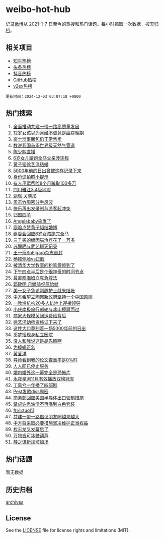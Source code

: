 # weibo-hot-hub

记录[微博](https://www.weibo.com)从 2021-1-7 日至今的热搜和热门话题。每小时抓取一次数据，按天[归档](archives)。

## 相关项目

- [知乎热榜](https://github.com/lonnyzhang423/zhihu-hot-hub)
- [头条热榜](https://github.com/lonnyzhang423/toutiao-hot-hub)
- [抖音热榜](https://github.com/lonnyzhang423/douyin-hot-hub)
- [GitHub热榜](https://github.com/lonnyzhang423/github-hot-hub)
- [v2ex热榜](https://github.com/lonnyzhang423/v2ex-hot-hub)


`更新时间：2024-12-03 03:07:18 +0800`

## 热门搜索

1. [全面推动共建一带一路高质量发展](https://m.weibo.cn/search?containerid=100103type%3D1%26t%3D10%26q%3D%23%E5%85%A8%E9%9D%A2%E6%8E%A8%E5%8A%A8%E5%85%B1%E5%BB%BA%E4%B8%80%E5%B8%A6%E4%B8%80%E8%B7%AF%E9%AB%98%E8%B4%A8%E9%87%8F%E5%8F%91%E5%B1%95%23&stream_entry_id=51&isnewpage=1&extparam=seat%3D1%26dgr%3D0%26q%3D%2523%25E5%2585%25A8%25E9%259D%25A2%25E6%258E%25A8%25E5%258A%25A8%25E5%2585%25B1%25E5%25BB%25BA%25E4%25B8%2580%25E5%25B8%25A6%25E4%25B8%2580%25E8%25B7%25AF%25E9%25AB%2598%25E8%25B4%25A8%25E9%2587%258F%25E5%258F%2591%25E5%25B1%2595%2523%26stream_entry_id%3D51%26c_type%3D51%26filter_type%3Drealtimehot%26pos%3D0%26cate%3D10103%26display_time%3D1733166437%26pre_seqid%3D17331664372530121805481)
1. [12岁女孩以为月经不调竟是癌症晚期](https://m.weibo.cn/search?containerid=100103type%3D1%26t%3D10%26q%3D%2312%E5%B2%81%E5%A5%B3%E5%AD%A9%E4%BB%A5%E4%B8%BA%E6%9C%88%E7%BB%8F%E4%B8%8D%E8%B0%83%E7%AB%9F%E6%98%AF%E7%99%8C%E7%97%87%E6%99%9A%E6%9C%9F%23&stream_entry_id=31&isnewpage=1&extparam=seat%3D1%26q%3D%252312%25E5%25B2%2581%25E5%25A5%25B3%25E5%25AD%25A9%25E4%25BB%25A5%25E4%25B8%25BA%25E6%259C%2588%25E7%25BB%258F%25E4%25B8%258D%25E8%25B0%2583%25E7%25AB%259F%25E6%2598%25AF%25E7%2599%258C%25E7%2597%2587%25E6%2599%259A%25E6%259C%259F%2523%26dgr%3D0%26flag%3D2%26filter_type%3Drealtimehot%26band_rank%3D1%26realpos%3D1%26pos%3D0%26c_type%3D31%26lcate%3D5001%26stream_entry_id%3D31%26cate%3D5001%26display_time%3D1733166437%26pre_seqid%3D17331664372530121805481)
1. [豪士涉事面包仍正常售卖](https://m.weibo.cn/search?containerid=100103type%3D1%26t%3D10%26q%3D%23%E8%B1%AA%E5%A3%AB%E6%B6%89%E4%BA%8B%E9%9D%A2%E5%8C%85%E4%BB%8D%E6%AD%A3%E5%B8%B8%E5%94%AE%E5%8D%96%23&stream_entry_id=31&isnewpage=1&extparam=seat%3D1%26q%3D%2523%25E8%25B1%25AA%25E5%25A3%25AB%25E6%25B6%2589%25E4%25BA%258B%25E9%259D%25A2%25E5%258C%2585%25E4%25BB%258D%25E6%25AD%25A3%25E5%25B8%25B8%25E5%2594%25AE%25E5%258D%2596%2523%26dgr%3D0%26flag%3D2%26filter_type%3Drealtimehot%26band_rank%3D2%26realpos%3D2%26pos%3D1%26c_type%3D31%26lcate%3D5001%26stream_entry_id%3D31%26cate%3D5001%26display_time%3D1733166437%26pre_seqid%3D17331664372530121805481)
1. [数说我国首条世界级天然气管道](https://m.weibo.cn/search?containerid=100103type%3D1%26t%3D10%26q%3D%23%E6%95%B0%E8%AF%B4%E6%88%91%E5%9B%BD%E9%A6%96%E6%9D%A1%E4%B8%96%E7%95%8C%E7%BA%A7%E5%A4%A9%E7%84%B6%E6%B0%94%E7%AE%A1%E9%81%93%23&stream_entry_id=31&isnewpage=1&extparam=seat%3D1%26q%3D%2523%25E6%2595%25B0%25E8%25AF%25B4%25E6%2588%2591%25E5%259B%25BD%25E9%25A6%2596%25E6%259D%25A1%25E4%25B8%2596%25E7%2595%258C%25E7%25BA%25A7%25E5%25A4%25A9%25E7%2584%25B6%25E6%25B0%2594%25E7%25AE%25A1%25E9%2581%2593%2523%26dgr%3D0%26flag%3D0%26filter_type%3Drealtimehot%26band_rank%3D3%26realpos%3D3%26pos%3D2%26c_type%3D31%26lcate%3D5001%26stream_entry_id%3D31%26cate%3D5001%26display_time%3D1733166437%26pre_seqid%3D17331664372530121805481)
1. [陈少熙直播](https://m.weibo.cn/search?containerid=100103type%3D1%26t%3D10%26q%3D%E9%99%88%E5%B0%91%E7%86%99%E7%9B%B4%E6%92%AD&stream_entry_id=31&isnewpage=1&extparam=seat%3D1%26q%3D%25E9%2599%2588%25E5%25B0%2591%25E7%2586%2599%25E7%259B%25B4%25E6%2592%25AD%26dgr%3D0%26flag%3D0%26filter_type%3Drealtimehot%26band_rank%3D4%26realpos%3D4%26pos%3D3%26c_type%3D31%26lcate%3D5001%26stream_entry_id%3D31%26cate%3D5001%26display_time%3D1733166437%26pre_seqid%3D17331664372530121805481)
1. [6岁女儿蹭跑全马父亲涉违规](https://m.weibo.cn/search?containerid=100103type%3D1%26t%3D10%26q%3D%236%E5%B2%81%E5%A5%B3%E5%84%BF%E8%B9%AD%E8%B7%91%E5%85%A8%E9%A9%AC%E7%88%B6%E4%BA%B2%E6%B6%89%E8%BF%9D%E8%A7%84%23&stream_entry_id=31&isnewpage=1&extparam=seat%3D1%26q%3D%25236%25E5%25B2%2581%25E5%25A5%25B3%25E5%2584%25BF%25E8%25B9%25AD%25E8%25B7%2591%25E5%2585%25A8%25E9%25A9%25AC%25E7%2588%25B6%25E4%25BA%25B2%25E6%25B6%2589%25E8%25BF%259D%25E8%25A7%2584%2523%26dgr%3D0%26flag%3D0%26filter_type%3Drealtimehot%26band_rank%3D5%26realpos%3D5%26pos%3D4%26c_type%3D31%26lcate%3D5001%26stream_entry_id%3D31%26cate%3D5001%26display_time%3D1733166437%26pre_seqid%3D17331664372530121805481)
1. [黄子韬徐艺洋结婚](https://m.weibo.cn/search?containerid=100103type%3D1%26t%3D10%26q%3D%E9%BB%84%E5%AD%90%E9%9F%AC%E5%BE%90%E8%89%BA%E6%B4%8B%E7%BB%93%E5%A9%9A&stream_entry_id=31&isnewpage=1&extparam=seat%3D1%26q%3D%25E9%25BB%2584%25E5%25AD%2590%25E9%259F%25AC%25E5%25BE%2590%25E8%2589%25BA%25E6%25B4%258B%25E7%25BB%2593%25E5%25A9%259A%26dgr%3D0%26flag%3D16%26filter_type%3Drealtimehot%26band_rank%3D6%26realpos%3D6%26pos%3D5%26c_type%3D31%26lcate%3D5001%26stream_entry_id%3D31%26cate%3D5001%26display_time%3D1733166437%26pre_seqid%3D17331664372530121805481)
1. [5000年前的日出曾被这样记录下来](https://m.weibo.cn/search?containerid=100103type%3D1%26t%3D10%26q%3D%235000%E5%B9%B4%E5%89%8D%E7%9A%84%E6%97%A5%E5%87%BA%E6%9B%BE%E8%A2%AB%E8%BF%99%E6%A0%B7%E8%AE%B0%E5%BD%95%E4%B8%8B%E6%9D%A5%23&stream_entry_id=31&isnewpage=1&extparam=seat%3D1%26q%3D%25235000%25E5%25B9%25B4%25E5%2589%258D%25E7%259A%2584%25E6%2597%25A5%25E5%2587%25BA%25E6%259B%25BE%25E8%25A2%25AB%25E8%25BF%2599%25E6%25A0%25B7%25E8%25AE%25B0%25E5%25BD%2595%25E4%25B8%258B%25E6%259D%25A5%2523%26dgr%3D0%26flag%3D0%26filter_type%3Drealtimehot%26band_rank%3D7%26realpos%3D7%26pos%3D6%26c_type%3D31%26lcate%3D5001%26stream_entry_id%3D31%26cate%3D5001%26display_time%3D1733166437%26pre_seqid%3D17331664372530121805481)
1. [身份证拍照小提示](https://m.weibo.cn/search?containerid=100103type%3D1%26t%3D10%26q%3D%23%E8%BA%AB%E4%BB%BD%E8%AF%81%E6%8B%8D%E7%85%A7%E5%B0%8F%E6%8F%90%E7%A4%BA%23&stream_entry_id=31&isnewpage=1&extparam=seat%3D1%26q%3D%2523%25E8%25BA%25AB%25E4%25BB%25BD%25E8%25AF%2581%25E6%258B%258D%25E7%2585%25A7%25E5%25B0%258F%25E6%258F%2590%25E7%25A4%25BA%2523%26dgr%3D0%26flag%3D0%26filter_type%3Drealtimehot%26band_rank%3D8%26realpos%3D8%26pos%3D7%26c_type%3D31%26lcate%3D5001%26stream_entry_id%3D31%26cate%3D5001%26display_time%3D1733166437%26pre_seqid%3D17331664372530121805481)
1. [有人用运费险8个月骗取100多万](https://m.weibo.cn/search?containerid=100103type%3D1%26t%3D10%26q%3D%23%E6%9C%89%E4%BA%BA%E7%94%A8%E8%BF%90%E8%B4%B9%E9%99%A98%E4%B8%AA%E6%9C%88%E9%AA%97%E5%8F%96100%E5%A4%9A%E4%B8%87%23&stream_entry_id=31&isnewpage=1&extparam=seat%3D1%26q%3D%2523%25E6%259C%2589%25E4%25BA%25BA%25E7%2594%25A8%25E8%25BF%2590%25E8%25B4%25B9%25E9%2599%25A98%25E4%25B8%25AA%25E6%259C%2588%25E9%25AA%2597%25E5%258F%2596100%25E5%25A4%259A%25E4%25B8%2587%2523%26dgr%3D0%26flag%3D0%26filter_type%3Drealtimehot%26band_rank%3D9%26realpos%3D9%26pos%3D8%26c_type%3D31%26lcate%3D5001%26stream_entry_id%3D31%26cate%3D5001%26display_time%3D1733166437%26pre_seqid%3D17331664372530121805481)
1. [四川雅江3.4级地震](https://m.weibo.cn/search?containerid=100103type%3D1%26t%3D10%26q%3D%E5%9B%9B%E5%B7%9D%E9%9B%85%E6%B1%9F3.4%E7%BA%A7%E5%9C%B0%E9%9C%87&stream_entry_id=31&isnewpage=1&extparam=seat%3D1%26q%3D%25E5%259B%259B%25E5%25B7%259D%25E9%259B%2585%25E6%25B1%259F3.4%25E7%25BA%25A7%25E5%259C%25B0%25E9%259C%2587%26dgr%3D0%26flag%3D1%26filter_type%3Drealtimehot%26band_rank%3D10%26realpos%3D10%26pos%3D9%26c_type%3D31%26lcate%3D5001%26stream_entry_id%3D31%26cate%3D5001%26display_time%3D1733166437%26pre_seqid%3D17331664372530121805481)
1. [鹿晗 关晓彤](https://m.weibo.cn/search?containerid=100103type%3D1%26t%3D10%26q%3D%E9%B9%BF%E6%99%97+%E5%85%B3%E6%99%93%E5%BD%A4&stream_entry_id=31&isnewpage=1&extparam=seat%3D1%26q%3D%25E9%25B9%25BF%25E6%2599%2597%2520%25E5%2585%25B3%25E6%2599%2593%25E5%25BD%25A4%26dgr%3D0%26flag%3D2%26filter_type%3Drealtimehot%26band_rank%3D11%26realpos%3D11%26pos%3D10%26c_type%3D31%26lcate%3D5001%26stream_entry_id%3D31%26cate%3D5001%26display_time%3D1733166437%26pre_seqid%3D17331664372530121805481)
1. [周芯竹周密分手风波](https://m.weibo.cn/search?containerid=100103type%3D1%26t%3D10%26q%3D%23%E5%91%A8%E8%8A%AF%E7%AB%B9%E5%91%A8%E5%AF%86%E5%88%86%E6%89%8B%E9%A3%8E%E6%B3%A2%23&stream_entry_id=31&isnewpage=1&extparam=seat%3D1%26q%3D%2523%25E5%2591%25A8%25E8%258A%25AF%25E7%25AB%25B9%25E5%2591%25A8%25E5%25AF%2586%25E5%2588%2586%25E6%2589%258B%25E9%25A3%258E%25E6%25B3%25A2%2523%26dgr%3D0%26flag%3D1%26filter_type%3Drealtimehot%26band_rank%3D12%26realpos%3D12%26pos%3D11%26c_type%3D31%26lcate%3D5001%26stream_entry_id%3D31%26cate%3D5001%26display_time%3D1733166437%26pre_seqid%3D17331664372530121805481)
1. [快乐再出发录制与游客起冲突](https://m.weibo.cn/search?containerid=100103type%3D1%26t%3D10%26q%3D%23%E5%BF%AB%E4%B9%90%E5%86%8D%E5%87%BA%E5%8F%91%E5%BD%95%E5%88%B6%E4%B8%8E%E6%B8%B8%E5%AE%A2%E8%B5%B7%E5%86%B2%E7%AA%81%23&stream_entry_id=31&isnewpage=1&extparam=seat%3D1%26q%3D%2523%25E5%25BF%25AB%25E4%25B9%2590%25E5%2586%258D%25E5%2587%25BA%25E5%258F%2591%25E5%25BD%2595%25E5%2588%25B6%25E4%25B8%258E%25E6%25B8%25B8%25E5%25AE%25A2%25E8%25B5%25B7%25E5%2586%25B2%25E7%25AA%2581%2523%26dgr%3D0%26flag%3D0%26filter_type%3Drealtimehot%26band_rank%3D13%26realpos%3D13%26pos%3D12%26c_type%3D31%26lcate%3D5001%26stream_entry_id%3D31%26cate%3D5001%26display_time%3D1733166437%26pre_seqid%3D17331664372530121805481)
1. [归国四子](https://m.weibo.cn/search?containerid=100103type%3D1%26t%3D10%26q%3D%E5%BD%92%E5%9B%BD%E5%9B%9B%E5%AD%90&stream_entry_id=31&isnewpage=1&extparam=seat%3D1%26q%3D%25E5%25BD%2592%25E5%259B%25BD%25E5%259B%259B%25E5%25AD%2590%26dgr%3D0%26flag%3D0%26filter_type%3Drealtimehot%26band_rank%3D14%26realpos%3D14%26pos%3D13%26c_type%3D31%26lcate%3D5001%26stream_entry_id%3D31%26cate%3D5001%26display_time%3D1733166437%26pre_seqid%3D17331664372530121805481)
1. [Angelababy染发了](https://m.weibo.cn/search?containerid=100103type%3D1%26t%3D10%26q%3D%23Angelababy%E6%9F%93%E5%8F%91%E4%BA%86%23&stream_entry_id=31&isnewpage=1&extparam=seat%3D1%26q%3D%2523Angelababy%25E6%259F%2593%25E5%258F%2591%25E4%25BA%2586%2523%26dgr%3D0%26flag%3D0%26filter_type%3Drealtimehot%26band_rank%3D15%26realpos%3D15%26pos%3D14%26c_type%3D31%26lcate%3D5001%26stream_entry_id%3D31%26cate%3D5001%26display_time%3D1733166437%26pre_seqid%3D17331664372530121805481)
1. [鹿晗点赞黄子韬结婚博](https://m.weibo.cn/search?containerid=100103type%3D1%26t%3D10%26q%3D%23%E9%B9%BF%E6%99%97%E7%82%B9%E8%B5%9E%E9%BB%84%E5%AD%90%E9%9F%AC%E7%BB%93%E5%A9%9A%E5%8D%9A%23&stream_entry_id=31&isnewpage=1&extparam=seat%3D1%26q%3D%2523%25E9%25B9%25BF%25E6%2599%2597%25E7%2582%25B9%25E8%25B5%259E%25E9%25BB%2584%25E5%25AD%2590%25E9%259F%25AC%25E7%25BB%2593%25E5%25A9%259A%25E5%258D%259A%2523%26dgr%3D0%26flag%3D2%26filter_type%3Drealtimehot%26band_rank%3D16%26realpos%3D16%26pos%3D15%26c_type%3D31%26lcate%3D5001%26stream_entry_id%3D31%26cate%3D5001%26display_time%3D1733166437%26pre_seqid%3D17331664372530121805481)
1. [组委会回应6岁女孩跑完全马](https://m.weibo.cn/search?containerid=100103type%3D1%26t%3D10%26q%3D%23%E7%BB%84%E5%A7%94%E4%BC%9A%E5%9B%9E%E5%BA%946%E5%B2%81%E5%A5%B3%E5%AD%A9%E8%B7%91%E5%AE%8C%E5%85%A8%E9%A9%AC%23&stream_entry_id=31&isnewpage=1&extparam=seat%3D1%26q%3D%2523%25E7%25BB%2584%25E5%25A7%2594%25E4%25BC%259A%25E5%259B%259E%25E5%25BA%25946%25E5%25B2%2581%25E5%25A5%25B3%25E5%25AD%25A9%25E8%25B7%2591%25E5%25AE%258C%25E5%2585%25A8%25E9%25A9%25AC%2523%26dgr%3D0%26flag%3D0%26filter_type%3Drealtimehot%26band_rank%3D17%26realpos%3D17%26pos%3D16%26c_type%3D31%26lcate%3D5001%26stream_entry_id%3D31%26cate%3D5001%26display_time%3D1733166437%26pre_seqid%3D17331664372530121805481)
1. [三千买的缅因猫治疗花了一万多](https://m.weibo.cn/search?containerid=100103type%3D1%26t%3D10%26q%3D%23%E4%B8%89%E5%8D%83%E4%B9%B0%E7%9A%84%E7%BC%85%E5%9B%A0%E7%8C%AB%E6%B2%BB%E7%96%97%E8%8A%B1%E4%BA%86%E4%B8%80%E4%B8%87%E5%A4%9A%23&stream_entry_id=31&isnewpage=1&extparam=seat%3D1%26q%3D%2523%25E4%25B8%2589%25E5%258D%2583%25E4%25B9%25B0%25E7%259A%2584%25E7%25BC%2585%25E5%259B%25A0%25E7%258C%25AB%25E6%25B2%25BB%25E7%2596%2597%25E8%258A%25B1%25E4%25BA%2586%25E4%25B8%2580%25E4%25B8%2587%25E5%25A4%259A%2523%26dgr%3D0%26flag%3D0%26filter_type%3Drealtimehot%26band_rank%3D18%26realpos%3D18%26pos%3D17%26c_type%3D31%26lcate%3D5001%26stream_entry_id%3D31%26cate%3D5001%26display_time%3D1733166437%26pre_seqid%3D17331664372530121805481)
1. [苏醒晒与武艺聊天记录](https://m.weibo.cn/search?containerid=100103type%3D1%26t%3D10%26q%3D%23%E8%8B%8F%E9%86%92%E6%99%92%E4%B8%8E%E6%AD%A6%E8%89%BA%E8%81%8A%E5%A4%A9%E8%AE%B0%E5%BD%95%23&stream_entry_id=31&isnewpage=1&extparam=seat%3D1%26q%3D%2523%25E8%258B%258F%25E9%2586%2592%25E6%2599%2592%25E4%25B8%258E%25E6%25AD%25A6%25E8%2589%25BA%25E8%2581%258A%25E5%25A4%25A9%25E8%25AE%25B0%25E5%25BD%2595%2523%26dgr%3D0%26flag%3D0%26filter_type%3Drealtimehot%26band_rank%3D19%26realpos%3D19%26pos%3D18%26c_type%3D31%26lcate%3D5001%26stream_entry_id%3D31%26cate%3D5001%26display_time%3D1733166437%26pre_seqid%3D17331664372530121805481)
1. [王一珩SoFigaro杂志首封](https://m.weibo.cn/search?containerid=100103type%3D1%26t%3D10%26q%3D%23%E7%8E%8B%E4%B8%80%E7%8F%A9SoFigaro%E6%9D%82%E5%BF%97%E9%A6%96%E5%B0%81%23&stream_entry_id=31&isnewpage=1&extparam=seat%3D1%26q%3D%2523%25E7%258E%258B%25E4%25B8%2580%25E7%258F%25A9SoFigaro%25E6%259D%2582%25E5%25BF%2597%25E9%25A6%2596%25E5%25B0%2581%2523%26dgr%3D0%26flag%3D1%26filter_type%3Drealtimehot%26band_rank%3D20%26realpos%3D20%26pos%3D19%26c_type%3D31%26lcate%3D5001%26stream_entry_id%3D31%26cate%3D5001%26display_time%3D1733166437%26pre_seqid%3D17331664372530121805481)
1. [杨颖侧脸vs正脸](https://m.weibo.cn/search?containerid=100103type%3D1%26t%3D10%26q%3D%23%E6%9D%A8%E9%A2%96%E4%BE%A7%E8%84%B8vs%E6%AD%A3%E8%84%B8%23&stream_entry_id=31&isnewpage=1&extparam=seat%3D1%26q%3D%2523%25E6%259D%25A8%25E9%25A2%2596%25E4%25BE%25A7%25E8%2584%25B8vs%25E6%25AD%25A3%25E8%2584%25B8%2523%26dgr%3D0%26flag%3D0%26filter_type%3Drealtimehot%26band_rank%3D21%26realpos%3D21%26pos%3D20%26c_type%3D31%26lcate%3D5001%26stream_entry_id%3D31%26cate%3D5001%26display_time%3D1733166437%26pre_seqid%3D17331664372530121805481)
1. [被清华大学教室的粉笔震惊到了](https://m.weibo.cn/search?containerid=100103type%3D1%26t%3D10%26q%3D%23%E8%A2%AB%E6%B8%85%E5%8D%8E%E5%A4%A7%E5%AD%A6%E6%95%99%E5%AE%A4%E7%9A%84%E7%B2%89%E7%AC%94%E9%9C%87%E6%83%8A%E5%88%B0%E4%BA%86%23&stream_entry_id=31&isnewpage=1&extparam=seat%3D1%26q%3D%2523%25E8%25A2%25AB%25E6%25B8%2585%25E5%258D%258E%25E5%25A4%25A7%25E5%25AD%25A6%25E6%2595%2599%25E5%25AE%25A4%25E7%259A%2584%25E7%25B2%2589%25E7%25AC%2594%25E9%259C%2587%25E6%2583%258A%25E5%2588%25B0%25E4%25BA%2586%2523%26dgr%3D0%26flag%3D0%26filter_type%3Drealtimehot%26band_rank%3D22%26realpos%3D22%26pos%3D21%26c_type%3D31%26lcate%3D5001%26stream_entry_id%3D31%26cate%3D5001%26display_time%3D1733166437%26pre_seqid%3D17331664372530121805481)
1. [下午四点半后是个很神奇的时间节点](https://m.weibo.cn/search?containerid=100103type%3D1%26t%3D10%26q%3D%E4%B8%8B%E5%8D%88%E5%9B%9B%E7%82%B9%E5%8D%8A%E5%90%8E%E6%98%AF%E4%B8%AA%E5%BE%88%E7%A5%9E%E5%A5%87%E7%9A%84%E6%97%B6%E9%97%B4%E8%8A%82%E7%82%B9&stream_entry_id=31&isnewpage=1&extparam=seat%3D1%26q%3D%25E4%25B8%258B%25E5%258D%2588%25E5%259B%259B%25E7%2582%25B9%25E5%258D%258A%25E5%2590%258E%25E6%2598%25AF%25E4%25B8%25AA%25E5%25BE%2588%25E7%25A5%259E%25E5%25A5%2587%25E7%259A%2584%25E6%2597%25B6%25E9%2597%25B4%25E8%258A%2582%25E7%2582%25B9%26dgr%3D0%26flag%3D0%26filter_type%3Drealtimehot%26band_rank%3D23%26realpos%3D23%26pos%3D22%26c_type%3D31%26lcate%3D5001%26stream_entry_id%3D31%26cate%3D5001%26display_time%3D1733166437%26pre_seqid%3D17331664372530121805481)
1. [最直观海姆立克急救法](https://m.weibo.cn/search?containerid=100103type%3D1%26t%3D10%26q%3D%23%E6%9C%80%E7%9B%B4%E8%A7%82%E6%B5%B7%E5%A7%86%E7%AB%8B%E5%85%8B%E6%80%A5%E6%95%91%E6%B3%95%23&stream_entry_id=31&isnewpage=1&extparam=seat%3D1%26q%3D%2523%25E6%259C%2580%25E7%259B%25B4%25E8%25A7%2582%25E6%25B5%25B7%25E5%25A7%2586%25E7%25AB%258B%25E5%2585%258B%25E6%2580%25A5%25E6%2595%2591%25E6%25B3%2595%2523%26dgr%3D0%26flag%3D0%26filter_type%3Drealtimehot%26band_rank%3D24%26realpos%3D24%26pos%3D23%26c_type%3D31%26lcate%3D5001%26stream_entry_id%3D31%26cate%3D5001%26display_time%3D1733166437%26pre_seqid%3D17331664372530121805481)
1. [郭敬明 月鳞绮纪原始帧](https://m.weibo.cn/search?containerid=100103type%3D1%26t%3D10%26q%3D%E9%83%AD%E6%95%AC%E6%98%8E+%E6%9C%88%E9%B3%9E%E7%BB%AE%E7%BA%AA%E5%8E%9F%E5%A7%8B%E5%B8%A7&stream_entry_id=31&isnewpage=1&extparam=seat%3D1%26q%3D%25E9%2583%25AD%25E6%2595%25AC%25E6%2598%258E%2520%25E6%259C%2588%25E9%25B3%259E%25E7%25BB%25AE%25E7%25BA%25AA%25E5%258E%259F%25E5%25A7%258B%25E5%25B8%25A7%26dgr%3D0%26flag%3D0%26filter_type%3Drealtimehot%26band_rank%3D25%26realpos%3D25%26pos%3D24%26c_type%3D31%26lcate%3D5001%26stream_entry_id%3D31%26cate%3D5001%26display_time%3D1733166437%26pre_seqid%3D17331664372530121805481)
1. [美一女子急诊刚醒护士就来结账](https://m.weibo.cn/search?containerid=100103type%3D1%26t%3D10%26q%3D%23%E7%BE%8E%E4%B8%80%E5%A5%B3%E5%AD%90%E6%80%A5%E8%AF%8A%E5%88%9A%E9%86%92%E6%8A%A4%E5%A3%AB%E5%B0%B1%E6%9D%A5%E7%BB%93%E8%B4%A6%23&stream_entry_id=31&isnewpage=1&extparam=seat%3D1%26q%3D%2523%25E7%25BE%258E%25E4%25B8%2580%25E5%25A5%25B3%25E5%25AD%2590%25E6%2580%25A5%25E8%25AF%258A%25E5%2588%259A%25E9%2586%2592%25E6%258A%25A4%25E5%25A3%25AB%25E5%25B0%25B1%25E6%259D%25A5%25E7%25BB%2593%25E8%25B4%25A6%2523%26dgr%3D0%26flag%3D0%26filter_type%3Drealtimehot%26band_rank%3D26%26realpos%3D26%26pos%3D25%26c_type%3D31%26lcate%3D5001%26stream_entry_id%3D31%26cate%3D5001%26display_time%3D1733166437%26pre_seqid%3D17331664372530121805481)
1. [中方希望立陶宛新政府坚持一个中国原则](https://m.weibo.cn/search?containerid=100103type%3D1%26t%3D10%26q%3D%23%E4%B8%AD%E6%96%B9%E5%B8%8C%E6%9C%9B%E7%AB%8B%E9%99%B6%E5%AE%9B%E6%96%B0%E6%94%BF%E5%BA%9C%E5%9D%9A%E6%8C%81%E4%B8%80%E4%B8%AA%E4%B8%AD%E5%9B%BD%E5%8E%9F%E5%88%99%23&stream_entry_id=31&isnewpage=1&extparam=seat%3D1%26q%3D%2523%25E4%25B8%25AD%25E6%2596%25B9%25E5%25B8%258C%25E6%259C%259B%25E7%25AB%258B%25E9%2599%25B6%25E5%25AE%259B%25E6%2596%25B0%25E6%2594%25BF%25E5%25BA%259C%25E5%259D%259A%25E6%258C%2581%25E4%25B8%2580%25E4%25B8%25AA%25E4%25B8%25AD%25E5%259B%25BD%25E5%258E%259F%25E5%2588%2599%2523%26dgr%3D0%26flag%3D0%26filter_type%3Drealtimehot%26band_rank%3D27%26realpos%3D27%26pos%3D26%26c_type%3D31%26lcate%3D5001%26stream_entry_id%3D31%26cate%3D5001%26display_time%3D1733166437%26pre_seqid%3D17331664372530121805481)
1. [一教培机构20多人趴地上迎接领导](https://m.weibo.cn/search?containerid=100103type%3D1%26t%3D10%26q%3D%23%E4%B8%80%E6%95%99%E5%9F%B9%E6%9C%BA%E6%9E%8420%E5%A4%9A%E4%BA%BA%E8%B6%B4%E5%9C%B0%E4%B8%8A%E8%BF%8E%E6%8E%A5%E9%A2%86%E5%AF%BC%23&stream_entry_id=31&isnewpage=1&extparam=seat%3D1%26q%3D%2523%25E4%25B8%2580%25E6%2595%2599%25E5%259F%25B9%25E6%259C%25BA%25E6%259E%258420%25E5%25A4%259A%25E4%25BA%25BA%25E8%25B6%25B4%25E5%259C%25B0%25E4%25B8%258A%25E8%25BF%258E%25E6%258E%25A5%25E9%25A2%2586%25E5%25AF%25BC%2523%26dgr%3D0%26flag%3D0%26filter_type%3Drealtimehot%26band_rank%3D28%26realpos%3D28%26pos%3D27%26c_type%3D31%26lcate%3D5001%26stream_entry_id%3D31%26cate%3D5001%26display_time%3D1733166437%26pre_seqid%3D17331664372530121805481)
1. [小伙南极旅行邮轮与冰山擦肩而过](https://m.weibo.cn/search?containerid=100103type%3D1%26t%3D10%26q%3D%23%E5%B0%8F%E4%BC%99%E5%8D%97%E6%9E%81%E6%97%85%E8%A1%8C%E9%82%AE%E8%BD%AE%E4%B8%8E%E5%86%B0%E5%B1%B1%E6%93%A6%E8%82%A9%E8%80%8C%E8%BF%87%23&stream_entry_id=31&isnewpage=1&extparam=seat%3D1%26q%3D%2523%25E5%25B0%258F%25E4%25BC%2599%25E5%258D%2597%25E6%259E%2581%25E6%2597%2585%25E8%25A1%258C%25E9%2582%25AE%25E8%25BD%25AE%25E4%25B8%258E%25E5%2586%25B0%25E5%25B1%25B1%25E6%2593%25A6%25E8%2582%25A9%25E8%2580%258C%25E8%25BF%2587%2523%26dgr%3D0%26flag%3D0%26filter_type%3Drealtimehot%26band_rank%3D29%26realpos%3D29%26pos%3D28%26c_type%3D31%26lcate%3D5001%26stream_entry_id%3D31%26cate%3D5001%26display_time%3D1733166437%26pre_seqid%3D17331664372530121805481)
1. [商家大规模关闭运费险背后](https://m.weibo.cn/search?containerid=100103type%3D1%26t%3D10%26q%3D%23%E5%95%86%E5%AE%B6%E5%A4%A7%E8%A7%84%E6%A8%A1%E5%85%B3%E9%97%AD%E8%BF%90%E8%B4%B9%E9%99%A9%E8%83%8C%E5%90%8E%23&stream_entry_id=31&isnewpage=1&extparam=seat%3D1%26q%3D%2523%25E5%2595%2586%25E5%25AE%25B6%25E5%25A4%25A7%25E8%25A7%2584%25E6%25A8%25A1%25E5%2585%25B3%25E9%2597%25AD%25E8%25BF%2590%25E8%25B4%25B9%25E9%2599%25A9%25E8%2583%258C%25E5%2590%258E%2523%26dgr%3D0%26flag%3D0%26filter_type%3Drealtimehot%26band_rank%3D30%26realpos%3D30%26pos%3D29%26c_type%3D31%26lcate%3D5001%26stream_entry_id%3D31%26cate%3D5001%26display_time%3D1733166437%26pre_seqid%3D17331664372530121805481)
1. [徐艺洋幼师资格证下来了](https://m.weibo.cn/search?containerid=100103type%3D1%26t%3D10%26q%3D%23%E5%BE%90%E8%89%BA%E6%B4%8B%E5%B9%BC%E5%B8%88%E8%B5%84%E6%A0%BC%E8%AF%81%E4%B8%8B%E6%9D%A5%E4%BA%86%23&stream_entry_id=31&isnewpage=1&extparam=seat%3D1%26q%3D%2523%25E5%25BE%2590%25E8%2589%25BA%25E6%25B4%258B%25E5%25B9%25BC%25E5%25B8%2588%25E8%25B5%2584%25E6%25A0%25BC%25E8%25AF%2581%25E4%25B8%258B%25E6%259D%25A5%25E4%25BA%2586%2523%26dgr%3D0%26flag%3D0%26filter_type%3Drealtimehot%26band_rank%3D31%26realpos%3D31%26pos%3D30%26c_type%3D31%26lcate%3D5001%26stream_entry_id%3D31%26cate%3D5001%26display_time%3D1733166437%26pre_seqid%3D17331664372530121805481)
1. [这件大口尊刻着一场5000年前的日出](https://m.weibo.cn/search?containerid=100103type%3D1%26t%3D10%26q%3D%23%E8%BF%99%E4%BB%B6%E5%A4%A7%E5%8F%A3%E5%B0%8A%E5%88%BB%E7%9D%80%E4%B8%80%E5%9C%BA5000%E5%B9%B4%E5%89%8D%E7%9A%84%E6%97%A5%E5%87%BA%23&stream_entry_id=31&isnewpage=1&extparam=seat%3D1%26q%3D%2523%25E8%25BF%2599%25E4%25BB%25B6%25E5%25A4%25A7%25E5%258F%25A3%25E5%25B0%258A%25E5%2588%25BB%25E7%259D%2580%25E4%25B8%2580%25E5%259C%25BA5000%25E5%25B9%25B4%25E5%2589%258D%25E7%259A%2584%25E6%2597%25A5%25E5%2587%25BA%2523%26dgr%3D0%26flag%3D1%26filter_type%3Drealtimehot%26band_rank%3D32%26realpos%3D32%26pos%3D31%26c_type%3D31%26lcate%3D5001%26stream_entry_id%3D31%26cate%3D5001%26display_time%3D1733166437%26pre_seqid%3D17331664372530121805481)
1. [奚梦瑶现身私立医院](https://m.weibo.cn/search?containerid=100103type%3D1%26t%3D10%26q%3D%23%E5%A5%9A%E6%A2%A6%E7%91%B6%E7%8E%B0%E8%BA%AB%E7%A7%81%E7%AB%8B%E5%8C%BB%E9%99%A2%23&stream_entry_id=31&isnewpage=1&extparam=seat%3D1%26q%3D%2523%25E5%25A5%259A%25E6%25A2%25A6%25E7%2591%25B6%25E7%258E%25B0%25E8%25BA%25AB%25E7%25A7%2581%25E7%25AB%258B%25E5%258C%25BB%25E9%2599%25A2%2523%26dgr%3D0%26flag%3D0%26filter_type%3Drealtimehot%26band_rank%3D33%26realpos%3D33%26pos%3D32%26c_type%3D31%26lcate%3D5001%26stream_entry_id%3D31%26cate%3D5001%26display_time%3D1733166437%26pre_seqid%3D17331664372530121805481)
1. [没人和我说这是胡先煦啊](https://m.weibo.cn/search?containerid=100103type%3D1%26t%3D10%26q%3D%E6%B2%A1%E4%BA%BA%E5%92%8C%E6%88%91%E8%AF%B4%E8%BF%99%E6%98%AF%E8%83%A1%E5%85%88%E7%85%A6%E5%95%8A&stream_entry_id=31&isnewpage=1&extparam=seat%3D1%26q%3D%25E6%25B2%25A1%25E4%25BA%25BA%25E5%2592%258C%25E6%2588%2591%25E8%25AF%25B4%25E8%25BF%2599%25E6%2598%25AF%25E8%2583%25A1%25E5%2585%2588%25E7%2585%25A6%25E5%2595%258A%26dgr%3D0%26flag%3D0%26filter_type%3Drealtimehot%26band_rank%3D34%26realpos%3D34%26pos%3D33%26c_type%3D31%26lcate%3D5001%26stream_entry_id%3D31%26cate%3D5001%26display_time%3D1733166437%26pre_seqid%3D17331664372530121805481)
1. [为蟑螂正名](https://m.weibo.cn/search?containerid=100103type%3D1%26t%3D10%26q%3D%E4%B8%BA%E8%9F%91%E8%9E%82%E6%AD%A3%E5%90%8D&stream_entry_id=31&isnewpage=1&extparam=seat%3D1%26q%3D%25E4%25B8%25BA%25E8%259F%2591%25E8%259E%2582%25E6%25AD%25A3%25E5%2590%258D%26dgr%3D0%26flag%3D0%26filter_type%3Drealtimehot%26band_rank%3D35%26realpos%3D35%26pos%3D34%26c_type%3D31%26lcate%3D5001%26stream_entry_id%3D31%26cate%3D5001%26display_time%3D1733166437%26pre_seqid%3D17331664372530121805481)
1. [黄爱洋](https://m.weibo.cn/search?containerid=100103type%3D1%26t%3D10%26q%3D%E9%BB%84%E7%88%B1%E6%B4%8B&stream_entry_id=31&isnewpage=1&extparam=seat%3D1%26q%3D%25E9%25BB%2584%25E7%2588%25B1%25E6%25B4%258B%26dgr%3D0%26flag%3D0%26filter_type%3Drealtimehot%26band_rank%3D36%26realpos%3D36%26pos%3D35%26c_type%3D31%26lcate%3D5001%26stream_entry_id%3D31%26cate%3D5001%26display_time%3D1733166437%26pre_seqid%3D17331664372530121805481)
1. [导师看到我的论文查重率是0%时](https://m.weibo.cn/search?containerid=100103type%3D1%26t%3D10%26q%3D%23%E5%AF%BC%E5%B8%88%E7%9C%8B%E5%88%B0%E6%88%91%E7%9A%84%E8%AE%BA%E6%96%87%E6%9F%A5%E9%87%8D%E7%8E%87%E6%98%AF0%25%E6%97%B6%23&stream_entry_id=31&isnewpage=1&extparam=seat%3D1%26q%3D%2523%25E5%25AF%25BC%25E5%25B8%2588%25E7%259C%258B%25E5%2588%25B0%25E6%2588%2591%25E7%259A%2584%25E8%25AE%25BA%25E6%2596%2587%25E6%259F%25A5%25E9%2587%258D%25E7%258E%2587%25E6%2598%25AF0%2525%25E6%2597%25B6%2523%26dgr%3D0%26flag%3D0%26filter_type%3Drealtimehot%26band_rank%3D37%26realpos%3D37%26pos%3D36%26c_type%3D31%26lcate%3D5001%26stream_entry_id%3D31%26cate%3D5001%26display_time%3D1733166437%26pre_seqid%3D17331664372530121805481)
1. [人人网已停止服务](https://m.weibo.cn/search?containerid=100103type%3D1%26t%3D10%26q%3D%23%E4%BA%BA%E4%BA%BA%E7%BD%91%E5%B7%B2%E5%81%9C%E6%AD%A2%E6%9C%8D%E5%8A%A1%23&stream_entry_id=31&isnewpage=1&extparam=seat%3D1%26q%3D%2523%25E4%25BA%25BA%25E4%25BA%25BA%25E7%25BD%2591%25E5%25B7%25B2%25E5%2581%259C%25E6%25AD%25A2%25E6%259C%258D%25E5%258A%25A1%2523%26dgr%3D0%26flag%3D0%26filter_type%3Drealtimehot%26band_rank%3D38%26realpos%3D38%26pos%3D37%26c_type%3D31%26lcate%3D5001%26stream_entry_id%3D31%26cate%3D5001%26display_time%3D1733166437%26pre_seqid%3D17331664372530121805481)
1. [婚内婚外这一幕完全是恐怖片](https://m.weibo.cn/search?containerid=100103type%3D1%26t%3D10%26q%3D%E5%A9%9A%E5%86%85%E5%A9%9A%E5%A4%96%E8%BF%99%E4%B8%80%E5%B9%95%E5%AE%8C%E5%85%A8%E6%98%AF%E6%81%90%E6%80%96%E7%89%87&stream_entry_id=31&isnewpage=1&extparam=seat%3D1%26q%3D%25E5%25A9%259A%25E5%2586%2585%25E5%25A9%259A%25E5%25A4%2596%25E8%25BF%2599%25E4%25B8%2580%25E5%25B9%2595%25E5%25AE%258C%25E5%2585%25A8%25E6%2598%25AF%25E6%2581%2590%25E6%2580%2596%25E7%2589%2587%26dgr%3D0%26flag%3D0%26filter_type%3Drealtimehot%26band_rank%3D39%26realpos%3D39%26pos%3D38%26c_type%3D31%26lcate%3D5001%26stream_entry_id%3D31%26cate%3D5001%26display_time%3D1733166437%26pre_seqid%3D17331664372530121805481)
1. [永夜星河11月有效播放双榜冠军](https://m.weibo.cn/search?containerid=100103type%3D1%26t%3D10%26q%3D%23%E6%B0%B8%E5%A4%9C%E6%98%9F%E6%B2%B311%E6%9C%88%E6%9C%89%E6%95%88%E6%92%AD%E6%94%BE%E5%8F%8C%E6%A6%9C%E5%86%A0%E5%86%9B%23&stream_entry_id=31&isnewpage=1&extparam=seat%3D1%26q%3D%2523%25E6%25B0%25B8%25E5%25A4%259C%25E6%2598%259F%25E6%25B2%25B311%25E6%259C%2588%25E6%259C%2589%25E6%2595%2588%25E6%2592%25AD%25E6%2594%25BE%25E5%258F%258C%25E6%25A6%259C%25E5%2586%25A0%25E5%2586%259B%2523%26dgr%3D0%26flag%3D1%26filter_type%3Drealtimehot%26band_rank%3D40%26realpos%3D40%26pos%3D39%26c_type%3D31%26lcate%3D5001%26stream_entry_id%3D31%26cate%3D5001%26display_time%3D1733166437%26pre_seqid%3D17331664372530121805481)
1. [丁禹兮一年播了四部剧](https://m.weibo.cn/search?containerid=100103type%3D1%26t%3D10%26q%3D%23%E4%B8%81%E7%A6%B9%E5%85%AE%E4%B8%80%E5%B9%B4%E6%92%AD%E4%BA%86%E5%9B%9B%E9%83%A8%E5%89%A7%23&stream_entry_id=31&isnewpage=1&extparam=seat%3D1%26q%3D%2523%25E4%25B8%2581%25E7%25A6%25B9%25E5%2585%25AE%25E4%25B8%2580%25E5%25B9%25B4%25E6%2592%25AD%25E4%25BA%2586%25E5%259B%259B%25E9%2583%25A8%25E5%2589%25A7%2523%26dgr%3D0%26flag%3D0%26filter_type%3Drealtimehot%26band_rank%3D41%26realpos%3D41%26pos%3D40%26c_type%3D31%26lcate%3D5001%26stream_entry_id%3D31%26cate%3D5001%26display_time%3D1733166437%26pre_seqid%3D17331664372530121805481)
1. [Pest发歌diss周密](https://m.weibo.cn/search?containerid=100103type%3D1%26t%3D10%26q%3D%23Pest%E5%8F%91%E6%AD%8Cdiss%E5%91%A8%E5%AF%86%23&stream_entry_id=31&isnewpage=1&extparam=seat%3D1%26q%3D%2523Pest%25E5%258F%2591%25E6%25AD%258Cdiss%25E5%2591%25A8%25E5%25AF%2586%2523%26dgr%3D0%26flag%3D0%26filter_type%3Drealtimehot%26band_rank%3D42%26realpos%3D42%26pos%3D41%26c_type%3D31%26lcate%3D5001%26stream_entry_id%3D31%26cate%3D5001%26display_time%3D1733166437%26pre_seqid%3D17331664372530121805481)
1. [商务部回应美国半导体出口管制措施](https://m.weibo.cn/search?containerid=100103type%3D1%26t%3D10%26q%3D%23%E5%95%86%E5%8A%A1%E9%83%A8%E5%9B%9E%E5%BA%94%E7%BE%8E%E5%9B%BD%E5%8D%8A%E5%AF%BC%E4%BD%93%E5%87%BA%E5%8F%A3%E7%AE%A1%E5%88%B6%E6%8E%AA%E6%96%BD%23&stream_entry_id=31&isnewpage=1&extparam=seat%3D1%26q%3D%2523%25E5%2595%2586%25E5%258A%25A1%25E9%2583%25A8%25E5%259B%259E%25E5%25BA%2594%25E7%25BE%258E%25E5%259B%25BD%25E5%258D%258A%25E5%25AF%25BC%25E4%25BD%2593%25E5%2587%25BA%25E5%258F%25A3%25E7%25AE%25A1%25E5%2588%25B6%25E6%258E%25AA%25E6%2596%25BD%2523%26dgr%3D0%26flag%3D0%26filter_type%3Drealtimehot%26band_rank%3D43%26realpos%3D43%26pos%3D42%26c_type%3D31%26lcate%3D5001%26stream_entry_id%3D31%26cate%3D5001%26display_time%3D1733166437%26pre_seqid%3D17331664372530121805481)
1. [鹭卓许愿油渍不再溅到白色套装](https://m.weibo.cn/search?containerid=100103type%3D1%26t%3D10%26q%3D%23%E9%B9%AD%E5%8D%93%E8%AE%B8%E6%84%BF%E6%B2%B9%E6%B8%8D%E4%B8%8D%E5%86%8D%E6%BA%85%E5%88%B0%E7%99%BD%E8%89%B2%E5%A5%97%E8%A3%85%23&stream_entry_id=31&isnewpage=1&extparam=seat%3D1%26q%3D%2523%25E9%25B9%25AD%25E5%258D%2593%25E8%25AE%25B8%25E6%2584%25BF%25E6%25B2%25B9%25E6%25B8%258D%25E4%25B8%258D%25E5%2586%258D%25E6%25BA%2585%25E5%2588%25B0%25E7%2599%25BD%25E8%2589%25B2%25E5%25A5%2597%25E8%25A3%2585%2523%26dgr%3D0%26flag%3D0%26filter_type%3Drealtimehot%26band_rank%3D44%26realpos%3D44%26pos%3D43%26c_type%3D31%26lcate%3D5001%26stream_entry_id%3D31%26cate%3D5001%26display_time%3D1733166437%26pre_seqid%3D17331664372530121805481)
1. [加点zuo料](https://m.weibo.cn/search?containerid=100103type%3D1%26t%3D10%26q%3D%23%E5%8A%A0%E7%82%B9zuo%E6%96%99%23&stream_entry_id=31&isnewpage=1&extparam=seat%3D1%26q%3D%2523%25E5%258A%25A0%25E7%2582%25B9zuo%25E6%2596%2599%2523%26dgr%3D0%26flag%3D0%26filter_type%3Drealtimehot%26band_rank%3D45%26realpos%3D45%26pos%3D44%26c_type%3D31%26lcate%3D5001%26stream_entry_id%3D31%26cate%3D5001%26display_time%3D1733166437%26pre_seqid%3D17331664372530121805481)
1. [共建一带一路倡议朋友圈越来越大](https://m.weibo.cn/search?containerid=100103type%3D1%26t%3D10%26q%3D%23%E5%85%B1%E5%BB%BA%E4%B8%80%E5%B8%A6%E4%B8%80%E8%B7%AF%E5%80%A1%E8%AE%AE%E6%9C%8B%E5%8F%8B%E5%9C%88%E8%B6%8A%E6%9D%A5%E8%B6%8A%E5%A4%A7%23&stream_entry_id=31&isnewpage=1&extparam=seat%3D1%26q%3D%2523%25E5%2585%25B1%25E5%25BB%25BA%25E4%25B8%2580%25E5%25B8%25A6%25E4%25B8%2580%25E8%25B7%25AF%25E5%2580%25A1%25E8%25AE%25AE%25E6%259C%258B%25E5%258F%258B%25E5%259C%2588%25E8%25B6%258A%25E6%259D%25A5%25E8%25B6%258A%25E5%25A4%25A7%2523%26dgr%3D0%26flag%3D1%26filter_type%3Drealtimehot%26band_rank%3D46%26realpos%3D46%26pos%3D45%26c_type%3D31%26lcate%3D5001%26stream_entry_id%3D31%26cate%3D5001%26display_time%3D1733166437%26pre_seqid%3D17331664372530121805481)
1. [中方将采取必要措施坚决维护正当权益](https://m.weibo.cn/search?containerid=100103type%3D1%26t%3D10%26q%3D%23%E4%B8%AD%E6%96%B9%E5%B0%86%E9%87%87%E5%8F%96%E5%BF%85%E8%A6%81%E6%8E%AA%E6%96%BD%E5%9D%9A%E5%86%B3%E7%BB%B4%E6%8A%A4%E6%AD%A3%E5%BD%93%E6%9D%83%E7%9B%8A%23&stream_entry_id=31&isnewpage=1&extparam=seat%3D1%26q%3D%2523%25E4%25B8%25AD%25E6%2596%25B9%25E5%25B0%2586%25E9%2587%2587%25E5%258F%2596%25E5%25BF%2585%25E8%25A6%2581%25E6%258E%25AA%25E6%2596%25BD%25E5%259D%259A%25E5%2586%25B3%25E7%25BB%25B4%25E6%258A%25A4%25E6%25AD%25A3%25E5%25BD%2593%25E6%259D%2583%25E7%259B%258A%2523%26dgr%3D0%26flag%3D0%26filter_type%3Drealtimehot%26band_rank%3D47%26realpos%3D47%26pos%3D46%26c_type%3D31%26lcate%3D5001%26stream_entry_id%3D31%26cate%3D5001%26display_time%3D1733166437%26pre_seqid%3D17331664372530121805481)
1. [权志龙又发幕后了](https://m.weibo.cn/search?containerid=100103type%3D1%26t%3D10%26q%3D%E6%9D%83%E5%BF%97%E9%BE%99%E5%8F%88%E5%8F%91%E5%B9%95%E5%90%8E%E4%BA%86&stream_entry_id=31&isnewpage=1&extparam=seat%3D1%26q%3D%25E6%259D%2583%25E5%25BF%2597%25E9%25BE%2599%25E5%258F%2588%25E5%258F%2591%25E5%25B9%2595%25E5%2590%258E%25E4%25BA%2586%26dgr%3D0%26flag%3D0%26filter_type%3Drealtimehot%26band_rank%3D48%26realpos%3D48%26pos%3D47%26c_type%3D31%26lcate%3D5001%26stream_entry_id%3D31%26cate%3D5001%26display_time%3D1733166437%26pre_seqid%3D17331664372530121805481)
1. [万物皆可冰糖葫芦](https://m.weibo.cn/search?containerid=100103type%3D1%26t%3D10%26q%3D%E4%B8%87%E7%89%A9%E7%9A%86%E5%8F%AF%E5%86%B0%E7%B3%96%E8%91%AB%E8%8A%A6&stream_entry_id=31&isnewpage=1&extparam=seat%3D1%26q%3D%25E4%25B8%2587%25E7%2589%25A9%25E7%259A%2586%25E5%258F%25AF%25E5%2586%25B0%25E7%25B3%2596%25E8%2591%25AB%25E8%258A%25A6%26dgr%3D0%26flag%3D0%26filter_type%3Drealtimehot%26band_rank%3D49%26realpos%3D49%26pos%3D48%26c_type%3D31%26lcate%3D5001%26stream_entry_id%3D31%26cate%3D5001%26display_time%3D1733166437%26pre_seqid%3D17331664372530121805481)
1. [薛之谦新加坡加场](https://m.weibo.cn/search?containerid=100103type%3D1%26t%3D10%26q%3D%23%E8%96%9B%E4%B9%8B%E8%B0%A6%E6%96%B0%E5%8A%A0%E5%9D%A1%E5%8A%A0%E5%9C%BA%23&stream_entry_id=31&isnewpage=1&extparam=seat%3D1%26q%3D%2523%25E8%2596%259B%25E4%25B9%258B%25E8%25B0%25A6%25E6%2596%25B0%25E5%258A%25A0%25E5%259D%25A1%25E5%258A%25A0%25E5%259C%25BA%2523%26dgr%3D0%26flag%3D1%26filter_type%3Drealtimehot%26band_rank%3D50%26realpos%3D50%26pos%3D49%26c_type%3D31%26lcate%3D5001%26stream_entry_id%3D31%26cate%3D5001%26display_time%3D1733166437%26pre_seqid%3D17331664372530121805481)

## 热门话题

暂无数据

## 历史归档

[archives](archives)

## License

See the [LICENSE](LICENSE) file for license rights and limitations (MIT).
